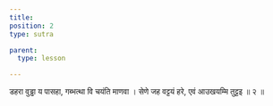 ```yaml
---
title: 
position: 2
type: sutra

parent:
  type: lesson

---
```


डहरा वुड्ढा य पासहा, गब्भत्था वि चयंति माणवा ।
सेणे जह वट्टयं हरे, एवं आउखयम्मि तुट्टइ ॥ २ ॥